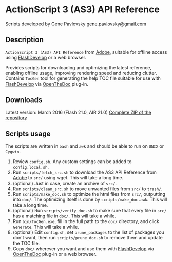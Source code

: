 ActionScript 3 (AS3) API Reference
==================================

Scripts developed by Gene Pavlovsky <gene.pavlovsky@gmail.com>

Description
-----------

`ActionScript 3 (AS3) API Reference` from [Adobe](http://help.adobe.com/en_US/FlashPlatform/reference/actionscript/3/), suitable for offline access using [FlashDevelop](http://flashdevelop.org/) or a web browser.

Provides scripts for downloading and optimizing the latest reference, enabling offline usage, improving rendering speed and reducing clutter.  
Contains `TocGen` tool for generating the help TOC file suitable for use with [FlashDevelop](http://flashdevelop.org/) via [OpenTheDoc](http://www.flashdevelop.org/community/viewtopic.php?t=2318) plug-in.

Downloads
---------
Latest version: March 2016 (Flash 21.0, AIR 21.0)
[Complete ZIP of the repository](https://github.com/gene-pavlovsky/as3-api-reference/archive/master.zip)

Scripts usage
-------------

The scripts are written in `bash` and `awk` and should be able to run on `UNIX` or `Cygwin`.

1. Review `config.sh`. Any custom settings can be added to `config.local.sh`.
2. Run `scripts/fetch_src.sh` to download the AS3 API Reference from [Adobe](http://help.adobe.com/en_US/FlashPlatform/reference/actionscript/3/) to `src/` using wget. This will take a long time.
3. (optional) Just in case, create an archive of `src/`.
4. Run `scripts/clean_src.sh` to move unwanted files from `src/` to `trash/`.
5. Run `scripts/make_doc.sh` to optimize the html files from `src/`, outputting into `doc/`. The optimizing itself is done by `scripts/make_doc.awk`. This will take a long time.
6. (optional) Run `scripts/verify_doc.sh` to make sure that every file in `src/` has a matching file in `doc/`. This will take a while.
7. Run `bin/TocGen.exe`, fill in the full path to the `doc/` directory, and click `Generate`. This will take a while.
8. (optional) Edit `config.sh`, set `prune_packages` to the list of packages you don't want, then run `scripts/prune_doc.sh` to remove them and update the TOC file.
9. Copy `doc/` wherever you want and use them with [FlashDevelop](http://flashdevelop.org/) via [OpenTheDoc](http://www.flashdevelop.org/community/viewtopic.php?t=2318) plug-in or a web browser.
